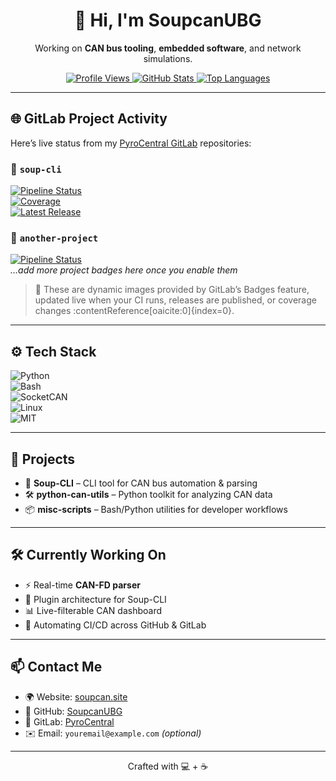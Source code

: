 <h1 align="center">👋 Hi, I'm SoupcanUBG</h1>
<p align="center">
  Working on <strong>CAN bus tooling</strong>, <strong>embedded software</strong>, and network simulations.
</p>

<p align="center">
  <a href="https://gitlab.com/PyroCentral">
    <img src="https://komarev.com/ghpvc/?username=SoupcanUBG&style=flat-square&color=blue"
         alt="Profile Views" />
  </a>
  <a href="https://github.com/PyroCentral">
    <img src="https://gitlab-readme-stats.vercel.app/api?username=SoupcanUBG&show_icons=true&theme=radical"
         alt="GitHub Stats" />
  </a>
  <a href="https://gitlab.com/PyroCentral">
    <img src="https://gitlab-readme-stats.vercel.app/api/top-langs/?username=SoupcanUBG&layout=compact&theme=radical"
         alt="Top Languages" />
  </a>
</p>

---

## 🌐 GitLab Project Activity

Here’s live status from my [PyroCentral GitLab](https://gitlab.com/PyroCentral) repositories:

### 🔧 `soup-cli`
[![Pipeline Status](https://gitlab.com/PyroCentral/soup-cli/badges/main/pipeline.svg)](https://gitlab.com/PyroCentral/soup-cli/-/pipelines?ref=main)  
[![Coverage](https://gitlab.com/PyroCentral/soup-cli/badges/main/coverage.svg)](https://gitlab.com/PyroCentral/soup-cli/-/pipelines?ref=main)  
[![Latest Release](https://gitlab.com/PyroCentral/soup-cli/badges/release.svg?order_by=release_at)](https://gitlab.com/PyroCentral/soup-cli/-/releases)

### 🔧 `another-project`
[![Pipeline Status](https://gitlab.com/PyroCentral/another-project/badges/main/pipeline.svg)](https://gitlab.com/PyroCentral/another-project/-/pipelines?ref=main)  
*…add more project badges here once you enable them*

> 🔁 These are dynamic images provided by GitLab’s Badges feature, updated live when your CI runs, releases are published, or coverage changes :contentReference[oaicite:0]{index=0}.

---

## ⚙️ Tech Stack

![Python](https://img.shields.io/badge/Python-3.10-blue?logo=python&logoColor=white)  
![Bash](https://img.shields.io/badge/Bash-Scripting-4EAA25?logo=gnubash&logoColor=white)  
![SocketCAN](https://img.shields.io/badge/SocketCAN-linux-informational)  
![Linux](https://img.shields.io/badge/Linux-Debian-informational?logo=linux)  
![MIT](https://img.shields.io/badge/License-MIT-green)

---

## 🚀 Projects

- 🥣 **Soup-CLI** – CLI tool for CAN bus automation & parsing  
- 🛠️ **python-can-utils** – Python toolkit for analyzing CAN data  
- 📦 **misc-scripts** – Bash/Python utilities for developer workflows

---

## 🛠️ Currently Working On

- ⚡️ Real-time **CAN-FD parser**  
- 🧩 Plugin architecture for Soup-CLI  
- 📊 Live-filterable CAN dashboard  
- 🤖 Automating CI/CD across GitHub & GitLab

---

## 📫 Contact Me

- 🌍 Website: [soupcan.site](https://soupcan.site)  
- 🐙 GitHub: [SoupcanUBG](https://github.com/SoupcanUBG)  
- 🦊 GitLab: [PyroCentral](https://gitlab.com/PyroCentral)  
- ✉️ Email: `youremail@example.com` *(optional)*

---

<p align="center">Crafted with 💻 + ☕</p>
